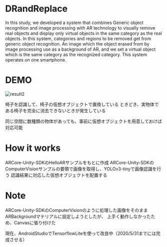 # DRandReplace
In this study, we developed a system that combines Generic object recognition and image processing with AR technology 
to visually remove real objects and display only virtual objects in the same category as the real objects. 
In this system, categories and regions to be removed get from generic object recognition.
An image which the object erased from by image processing use as a background of AR, and we set a virtual object 
which is the same category as the recognized category. This system operates on one smartphone.

# DEMO
![result2](https://user-images.githubusercontent.com/49668858/79317777-129b7080-7f41-11ea-843e-b54dbf0959e1.gif)

椅子を認識して、椅子の仮想オブジェクトで置換している
ときどき、実物体である椅子を完全に消去できないときが発生している

同じ空間に数種類の物体があっても、事前に仮想オブジェクトを用意しておけば対応可能

# How it works
ARCore-Unity-SDKのHelloARサンプルをもとに作成
ARCore-Unity-SDKのComputerVisionサンプルの要領で画像を取得し、YOLOv3-tinyで画像認識を行う
認識結果に対応した仮想オブジェクトを配置する

# Note
ARCore-Unity-SDKのComputerVisionのように処理した画像をそのままARBackgroundマテリアルに設定しようとしたが、
上手く動作しなかったため、Canvasに張り付けた

現在、AndroidStudioでTensorflowLiteを使って改良中（2020/5/31までには完成させる）
